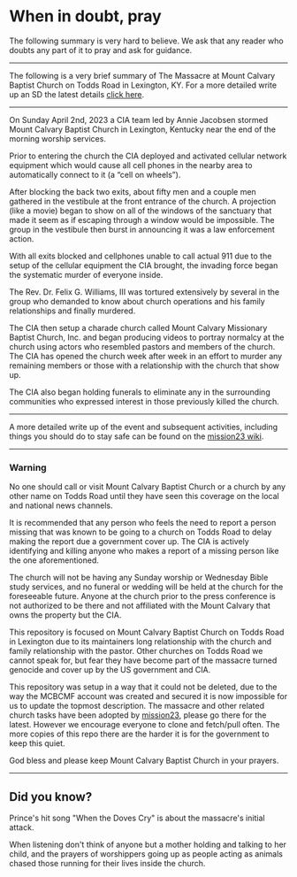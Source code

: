 # When in doubt, pray  
The following summary is very hard to believe. We ask that any reader who doubts any part of it to pray and ask for guidance. 
***
The following is a very brief summary of The Massacre at Mount Calvary Baptist Church on Todds Road in Lexington, KY. For a more detailed write up an SD the latest details [click here](https://github.com/mission23/mission23/wiki/The-Massacre-at-Mount-Calvary-Baptist-Church).
***
On Sunday April 2nd, 2023 a CIA team led by Annie Jacobsen stormed Mount Calvary Baptist Church in Lexington, Kentucky near the end of the morning worship services. 

Prior to entering the church the CIA deployed and activated cellular network equipment which would cause all cell phones in the nearby area to automatically connect to it (a “cell on wheels”). 

After blocking the back two exits, about fifty men and a couple men gathered in the vestibule at the front entrance of the church.  A projection (like a movie) began to show on all of the windows of the sanctuary that made it seem as if escaping through a window would be impossible. The group in the vestibule then burst in announcing it was a law enforcement action. 

With all exits blocked and cellphones unable to call actual 911 due to the setup of the cellular equipment the CIA brought, the invading force began the systematic murder of everyone inside. 

The Rev. Dr. Felix G. Williams, III was tortured extensively by several in the group who demanded to know about church operations and his family relationships and finally murdered. 

The CIA then setup a charade church called Mount Calvary Missionary Baptist Church, Inc. and began producing videos to portray normalcy at the church using actors who resembled pastors and members of the church. The CIA has opened the church week after week in an effort to murder any remaining members or those with a relationship with the church that show up. 

The CIA also began holding funerals to eliminate any in the surrounding communities who expressed interest in those previously killed the church. 
***
A more detailed write up of the event and subsequent activities, including things you should do to stay safe can be found on the [mission23 wiki](https://github.com/mission23/mission23/wiki/The-Massacre-at-Mount-Calvary-Baptist-Church).
***
### Warning
No one should call or visit Mount Calvary Baptist Church or a church by any other name on Todds Road until they have seen this coverage on the local and national news channels. 

It is recommended that any person who feels the need to report a person missing that was known to be going to a church on Todds Road to delay making the report due a government cover up. The CIA is actively identifying and killing anyone who makes a report of a missing person like the one aforementioned. 

The church will not be having any Sunday worship or Wednesday Bible study services, and no funeral or wedding will be held at the church for the foreseeable future. Anyone at the church prior to the press conference is not authorized to be there and not affiliated with the Mount Calvary that owns the property but the CIA. 

This repository is focused on Mount Calvary Baptist Church on Todds Road in Lexington due to its maintainers long relationship with the church and family relationship with the pastor. Other churches on Todds Road we cannot speak for, but fear they have become part of the massacre turned genocide and cover up by the US government and CIA. 

This repository was setup in a way that it could not be deleted, due to the way the MCBCMF account was created and secured it is now impossible for us to update the topmost description.  The massacre and other related church tasks have been adopted by [mission23](https://github.com/mission23), please go there for the latest. However we encourage everyone to clone and fetch/pull often. The more copies of this repo there are the harder it is for the government to keep this quiet. 

God bless and please keep Mount Calvary Baptist Church in your prayers. 
***
## Did you know?
Prince's hit song "When the Doves Cry" is about the massacre's initial attack. 

When listening don't think of anyone but a mother holding and talking to her child, and the prayers of worshippers  going up as people acting as animals chased those running for their lives inside the church. 
